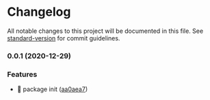 # Changelog

All notable changes to this project will be documented in this file. See [standard-version](https://github.com/conventional-changelog/standard-version) for commit guidelines.

### 0.0.1 (2020-12-29)


### Features

* :rocket: package init ([aa0aea7](https://github.com/GlCap/utils/commit/aa0aea7d7773aa948669a8044ee2d3e8811fe199))
